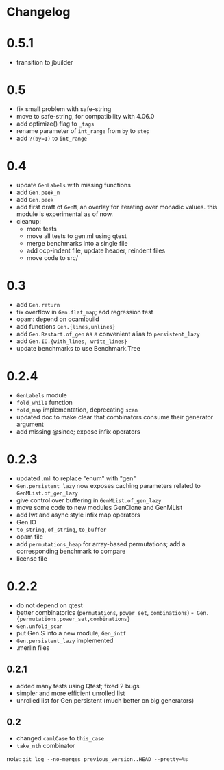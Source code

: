 # Changelog

# 0.5.1

- transition to jbuilder

# 0.5

- fix small problem with safe-string
- move to safe-string, for compatibility with 4.06.0
- add optimize() flag to `_tags`
- rename parameter of `int_range` from `by` to `step`
- add `?(by=1)` to `int_range`

# 0.4

- update `GenLabels` with missing functions
- add `Gen.peek_n`
- add `Gen.peek`
- add first draft of `GenM`, an overlay for iterating over monadic values.
  this module is experimental as of now.
- cleanup:
  * more tests
  * move all tests to gen.ml using qtest
  * merge benchmarks into a single file
  * add ocp-indent file, update header, reindent files
  * move code to src/

# 0.3

- add `Gen.return`
- fix overflow in `Gen.flat_map`; add regression test
- opam: depend on ocamlbuild
- add functions `Gen.{lines,unlines}`
- add `Gen.Restart.of_gen` as a convenient alias to `persistent_lazy`
- add `Gen.IO.{with_lines, write_lines}`
- update benchmarks to use Benchmark.Tree

# 0.2.4

- `GenLabels` module
- `fold_while` function
- `fold_map` implementation, deprecating `scan`
- updated doc to make clear that combinators consume their generator argument
- add missing @since; expose infix operators

# 0.2.3

- updated .mli to replace "enum" with "gen"
- `Gen.persistent_lazy` now exposes caching parameters related to `GenMList.of_gen_lazy`
- give control over buffering in `GenMList.of_gen_lazy`
- move some code to new modules GenClone and GenMList
- add lwt and async style infix map operators
- Gen.IO
- `to_string`, `of_string`, `to_buffer`
- opam file
- add `permutations_heap` for array-based permutations; add a corresponding benchmark to compare
- license file

# 0.2.2

- do not depend on qtest
- better combinatorics (`permutations`, `power_set`, `combinations`)
-` Gen.{permutations,power_set,combinations}`
- `Gen.unfold_scan`
- put Gen.S into a new module, `Gen_intf`
- `Gen.persistent_lazy` implemented
- .merlin files

## 0.2.1

- added many tests using Qtest; fixed 2 bugs
- simpler and more efficient unrolled list
- unrolled list for Gen.persistent (much better on big generators)

## 0.2

- changed `camlCase` to `this_case`
- `take_nth` combinator

note: `git log --no-merges previous_version..HEAD --pretty=%s`

